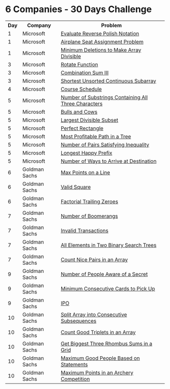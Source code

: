 # 6 Companies - 30 Days Challenge

<table>
  <tr>
    <th>Day</th>
    <th>Company</th>
    <th>Problem</th>
  </tr>
  <tr>
    <td>1</td>
    <td>Microsoft</td>
    <td><a href="https://leetcode.com/problems/evaluate-reverse-polish-notation/">Evaluate Reverse Polish Notation</a></td>
  </tr>
  <tr>
    <td>1</td>
    <td>Microsoft</td>
    <td><a href="https://leetcode.com/problems/airplane-seat-assignment-probability/">Airplane Seat Assignment Problem</td>
  </tr>
  <tr>
    <td>1</td>
    <td>Microsoft</td>
    <td><a href="https://leetcode.com/problems/minimum-deletions-to-make-array-divisible/">Minimum Deletions to Make Array Divisible</td>
  </tr>
  <tr>
    <td>3</td>
    <td>Microsoft</td>
    <td><a href="https://leetcode.com/problems/rotate-function/">Rotate Function</td>
  </tr>
  <tr>
    <td>3</td>
    <td>Microsoft</td>
    <td><a href="https://leetcode.com/problems/combination-sum-iii/">Combination Sum III</td>
  </tr>
  <tr>
    <td>3</td>
    <td>Microsoft</td>
    <td><a href="https://leetcode.com/problems/shortest-unsorted-continuous-subarray/">Shortest Unsorted Continuous Subarray</td>
  </tr>
  <tr>
    <td>4</td>
    <td>Microsoft</td>
    <td><a href="https://leetcode.com/problems/course-schedule/">Course Schedule</td>
  </tr>
  <tr>
    <td>5</td>
    <td>Microsoft</td>
    <td><a href="https://leetcode.com/problems/number-of-substrings-containing-all-three-characters/">Number of Substrings Containing All Three Characters</td>
  </tr>
  <tr>
    <td>5</td>
    <td>Microsoft</td>
    <td><a href="https://leetcode.com/problems/bulls-and-cows/">Bulls and Cows</td>
  </tr>
  <tr>
    <td>5</td>
    <td>Microsoft</td>
    <td><a href="https://leetcode.com/problems/largest-divisible-subset/">Largest Divisible Subset</td>
  </tr>
  <tr>
    <td>5</td>
    <td>Microsoft</td>
    <td><a href="https://leetcode.com/problems/perfect-rectangle/">Perfect Rectangle</td>
  </tr>
  <tr>
  <td>5</td>
    <td>Microsoft</td>
    <td><a href="https://leetcode.com/problems/most-profitable-path-in-a-tree/">Most Profitable Path in a Tree</td>
  </tr>
  <tr>
  <td>5</td>
    <td>Microsoft</td>
    <td><a href="https://leetcode.com/problems/number-of-pairs-satisfying-inequality/">Number of Pairs Satisfying Inequality</td>
  </tr>
  <tr>
  <td>5</td>
    <td>Microsoft</td>
    <td><a href="https://leetcode.com/problems/longest-happy-prefix/">Longest Happy Prefix</td>
  </tr>
  <tr>
  <td>5</td>
    <td>Microsoft</td>
    <td><a href="https://leetcode.com/problems/number-of-ways-to-arrive-at-destination/">Number of Ways to Arrive at Destination</td>
  </tr>
  <tr>
  <td>6</td>
    <td>Goldman Sachs</td>
    <td><a href="https://leetcode.com/problems/max-points-on-a-line/">Max Points on a Line</td>
  </tr>
  <tr>
  <td>6</td>
    <td>Goldman Sachs</td>
    <td><a href="https://leetcode.com/problems/valid-square/">Valid Square</td>
  </tr>
  <tr>
  <td>6</td>
    <td>Goldman Sachs</td>
    <td><a href="https://leetcode.com/problems/factorial-trailing-zeroes/">Factorial Trailing Zeroes</td>
  </tr>
  <tr>
  <td>7</td>
    <td>Goldman Sachs</td>
    <td><a href="https://leetcode.com/problems/number-of-boomerangs/">Number of Boomerangs</td>
  </tr>
  <tr>
  <td>7</td>
    <td>Goldman Sachs</td>
    <td><a href="https://leetcode.com/problems/invalid-transactions/">Invalid Transactions</td>
  </tr>
  <tr>
  <td>7</td>
    <td>Goldman Sachs</td>
    <td><a href="https://leetcode.com/problems/all-elements-in-two-binary-search-trees/">All Elements in Two Binary Search Trees</td>
  </tr>
  <tr>
  <td>7</td>
    <td>Goldman Sachs</td>
    <td><a href="https://leetcode.com/problems/count-nice-pairs-in-an-array/">Count Nice Pairs in an Array</td>
  </tr>
  <tr>
  <td>9</td>
    <td>Goldman Sachs</td>
    <td><a href="https://leetcode.com/problems/number-of-people-aware-of-a-secret/">Number of People Aware of a Secret</td>
  </tr>
  <tr>
  <td>9</td>
    <td>Goldman Sachs</td>
    <td><a href="https://leetcode.com/problems/minimum-consecutive-cards-to-pick-up/">Minimum Consecutive Cards to Pick Up</td>
  </tr>
  <tr>
  <td>9</td>
    <td>Goldman Sachs</td>
    <td><a href="https://leetcode.com/problems/ipo/">IPO</td>
  </tr>
  <tr>
  <td>10</td>
    <td>Goldman Sachs</td>
    <td><a href="https://leetcode.com/problems/split-array-into-consecutive-subsequences/">Split Array into Consecutive Subsequences</td>
  </tr>
  <tr>
  <td>10</td>
    <td>Goldman Sachs</td>
    <td><a href="https://leetcode.com/problems/count-good-triplets-in-an-array/">Count Good Triplets in an Array</td>
  </tr>
  <tr>
  <td>10</td>
    <td>Goldman Sachs</td>
    <td><a href="https://leetcode.com/problems/get-biggest-three-rhombus-sums-in-a-grid/">Get Biggest Three Rhombus Sums in a Grid</td>
  </tr>
  <tr>
  <td>10</td>
    <td>Goldman Sachs</td>
    <td><a href="https://leetcode.com/problems/maximum-good-people-based-on-statements/">Maximum Good People Based on Statements</td>
  </tr>
  <tr>
  <td>10</td>
    <td>Goldman Sachs</td>
    <td><a href="https://leetcode.com/problems/maximum-points-in-an-archery-competition/">Maximum Points in an Archery Competition</td>
  </tr>
</table>
